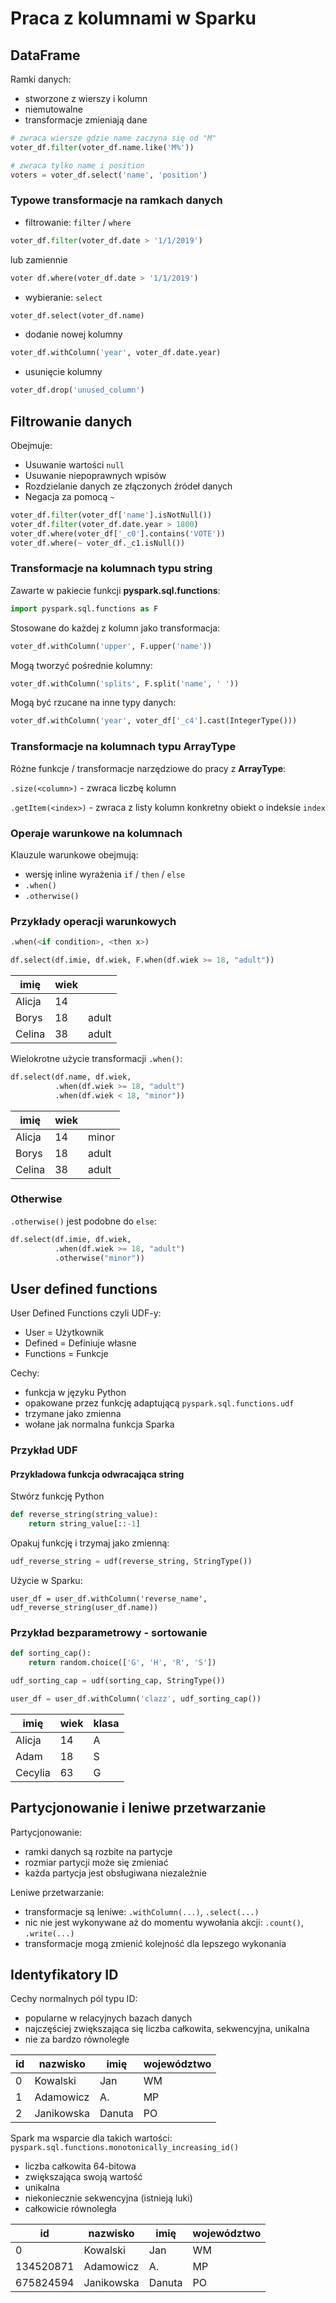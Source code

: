 # Praca z kolumnami w Sparku


## DataFrame

Ramki danych:
- stworzone z wierszy i kolumn
- niemutowalne
- transformacje zmieniają dane

```python
# zwraca wiersze gdzie name zaczyna się od "M"
voter_df.filter(voter_df.name.like('M%'))

# zwraca tylko name i position
voters = voter_df.select('name', 'position')
```

### Typowe transformacje na ramkach danych

* filtrowanie: `filter` / `where`
```python
voter_df.filter(voter_df.date > '1/1/2019')
```
lub zamiennie
```python
voter df.where(voter_df.date > '1/1/2019')
```

* wybieranie: `select`
```python
voter_df.select(voter_df.name)
```

* dodanie nowej kolumny
```python
voter_df.withColumn('year', voter_df.date.year)
```

* usunięcie kolumny
```python
voter_df.drop('unused_column')
```

## Filtrowanie danych

Obejmuje:
* Usuwanie wartości `null`
* Usuwanie niepoprawnych wpisów
* Rozdzielanie danych ze złączonych źródeł danych
* Negacja za pomocą `~`

```python
voter_df.filter(voter_df['name'].isNotNull())
voter_df.filter(voter_df.date.year > 1800)
voter_df.where(voter_df['_c0'].contains('VOTE'))
voter_df.where(~ voter_df._c1.isNull())
```

### Transformacje na kolumnach typu string

Zawarte w pakiecie funkcji **pyspark.sql.functions**:
```python
import pyspark.sql.functions as F
```
Stosowane do każdej z kolumn jako transformacja:
```python
voter_df.withColumn('upper', F.upper('name'))
```
Mogą tworzyć pośrednie kolumny:
```python
voter_df.withColumn('splits', F.split('name', ' '))
```
Mogą być rzucane na inne typy danych:
```python
voter_df.withColumn('year', voter_df['_c4'].cast(IntegerType()))
```

### Transformacje na kolumnach typu ArrayType

Różne funkcje / transformacje narzędziowe do pracy z **ArrayType**:

`.size(<column>)` - zwraca liczbę kolumn

`.getItem(<index>)` - zwraca z listy kolumn konkretny obiekt o indeksie `index`



### Operaje warunkowe na kolumnach

Klauzule warunkowe obejmują:
* wersję inline wyrażenia `if` / `then` / `else`
* `.when()`
* `.otherwise()`


### Przykłady operacji warunkowych

```python
.when(<if condition>, <then x>)
```
```python
df.select(df.imie, df.wiek, F.when(df.wiek >= 18, "adult"))
```

|imię|wiek||
|---|---|---|
|Alicja|14
|Borys|18|adult|
|Celina|38|adult|


Wielokrotne użycie transformacji `.when()`:
```python
df.select(df.name, df.wiek,
          .when(df.wiek >= 18, "adult")
          .when(df.wiek < 18, "minor"))
```

|imię|wiek||
|---|---|---|
|Alicja|14|minor|
|Borys|18|adult|
|Celina|38|adult|


### Otherwise

`.otherwise()` jest podobne do `else`:
```python
df.select(df.imie, df.wiek,
          .when(df.wiek >= 18, "adult")
          .otherwise("minor"))
```


## User defined functions

User Defined Functions czyli UDF-y:
- User = Użytkownik
- Defined = Definiuje własne
- Functions = Funkcje

Cechy:
- funkcja w języku Python
- opakowane przez funkcję adaptującą `pyspark.sql.functions.udf`
- trzymane jako zmienna
- wołane jak normalna funkcja Sparka

### Przykład UDF

#### Przykładowa funkcja odwracająca string

Stwórz funkcję Python
```python
def reverse_string(string_value):
    return string_value[::-1]
```

Opakuj funkcję i trzymaj jako zmienną:
```python
udf_reverse_string = udf(reverse_string, StringType())
```

Użycie w Sparku:
```
user_df = user_df.withColumn('reverse_name', udf_reverse_string(user_df.name))
```

### Przykład bezparametrowy - sortowanie

```python
def sorting_cap():
    return random.choice(['G', 'H', 'R', 'S'])

udf_sorting_cap = udf(sorting_cap, StringType())

user_df = user_df.withColumn('clazz', udf_sorting_cap())
```
|imię|wiek|klasa|
|---|---|---|
|Alicja|14|A|
|Adam|18|S|
|Cecylia|63|G|


## Partycjonowanie i leniwe przetwarzanie

Partycjonowanie:
- ramki danych są rozbite na partycje
- rozmiar partycji może się zmieniać
- każda partycja jest obsługiwana niezależnie

Leniwe przetwarzanie:
- transformacje są leniwe: `.withColumn(...)`, `.select(...)`
- nic nie jest wykonywane aż do momentu wywołania akcji: `.count()`, `.write(...)`
- transformacje mogą zmienić kolejność dla lepszego wykonania



## Identyfikatory ID

Cechy normalnych pól typu ID:
- popularne w relacyjnych bazach danych
- najczęściej zwiększająca się liczba całkowita, sekwencyjna, unikalna
- nie za bardzo równoległe

|id|nazwisko|imię|województwo|
|---|---|---|---|
|0|Kowalski|Jan|WM|
|1|Adamowicz|A.|MP|
|2|Janikowska|Danuta|PO|

Spark ma wsparcie dla takich wartości: `pyspark.sql.functions.monotonically_increasing_id()`
- liczba całkowita 64-bitowa
- zwiększająca swoją wartość
- unikalna
- niekoniecznie sekwencyjna (istnieją luki)
- całkowicie równoległa

|id|nazwisko|imię|województwo|
|---|---|---|---|
|0|Kowalski|Jan|WM|
|134520871|Adamowicz|A.|MP|
|675824594|Janikowska|Danuta|PO|
